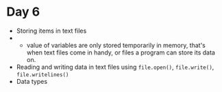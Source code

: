 # Day 6

- Storing items in text files
- - value of variables are only stored temporarily in memory, that's when text files come in handy, or files a program can store its data on.
- Reading and writing data in text files using `file.open()`, `file.write()`, `file.writelines()`
- Data types